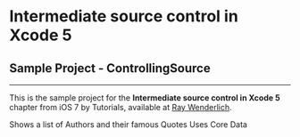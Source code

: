 # Intermediate source control in Xcode 5 
## Sample Project - ControllingSource
-------------------------------------
This is the sample project for the __Intermediate source control in Xcode 5__ chapter from iOS 7 by Tutorials, available at [Ray Wenderlich](http://www.raywenderlich.com/).

Shows a list of Authors and their famous Quotes
Uses Core Data